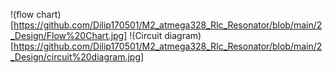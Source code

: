 !(flow chart)
[https://github.com/Dilip170501/M2_atmega328_Rlc_Resonator/blob/main/2_Design/Flow%20Chart.jpg]
!(Circuit diagram)
[https://github.com/Dilip170501/M2_atmega328_Rlc_Resonator/blob/main/2_Design/circuit%20diagram.jpg]
